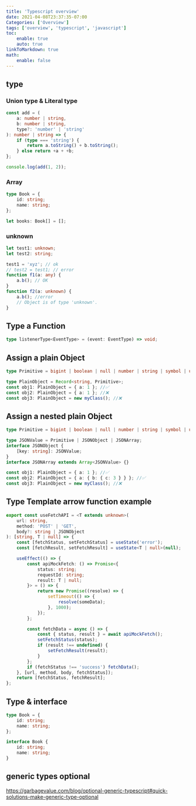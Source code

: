 ```yaml
---
title: 'Typescript overview'
date: 2021-04-08T23:37:35-07:00
Categories: ['Overview']
tags: ['overview', 'typescript', 'javascript']
toc:
    enable: true
    auto: true
linkToMarkdown: true
math:
    enable: false
---
```


## type

### Union type & Literal type

```ts
const add = (
    a: number | string,
    b: number | string,
    type?: 'number' | 'string'
): number | string => {
    if (type === 'string') {
        return a.toString() + b.toString();
    } else return +a + +b;
};

console.log(add(1, 2));
```

### Array

```ts
type Book = {
    id: string;
    name: string;
};

let books: Book[] = [];
```

### unknown

```ts
let test1: unknown;
let test2: string;

test1 = 'xyz'; // ok
// test2 = test1; // error
function f1(a: any) {
    a.b(); // OK
}
function f2(a: unknown) {
    a.b(); //error
    // Object is of type 'unknown'.
}
```

## Type a Function

```ts
type listenerType<EventType> = (event: EventType) => void;
```

## Assign a plain Object

```ts
type Primitive = bigint | boolean | null | number | string | symbol | undefined;

type PlainObject = Record<string, Primitive>;
const obj1: PlainObject = { a: 1 }; //✅
const obj2: PlainObject = { a: 1 }; //❌
const obj3: PlainObject = new myClass(); //❌
```

## Assign a nested plain Object

```ts
type Primitive = bigint | boolean | null | number | string | symbol | undefined;

type JSONValue = Primitive | JSONObject | JSONArray;
interface JSONObject {
    [key: string]: JSONValue;
}
interface JSONArray extends Array<JSONValue> {}

const obj1: PlainObject = { a: 1 }; //✅
const obj2: PlainObject = { a: { b: { c: 3 } } }; //✅
const obj3: PlainObject = new myClass(); //❌
```

## Type Template arrow function example

```ts
export const useFetchAPI = <T extends unknown>(
    url: string,
    method: 'POST' | 'GET',
    body?: string | JSONObject
): [string, T | null] => {
    const [fetchStatus, setFetchStatus] = useState('error');
    const [fetchResult, setFetchResult] = useState<T | null>(null);

    useEffect(() => {
        const apiMockFetch: () => Promise<{
            status: string;
            requestId: string;
            result: T | null;
        }> = () => {
            return new Promise((resolve) => {
                setTimeout(() => {
                    resolve(someData);
                }, 1000);
            });
        };

        const fetchData = async () => {
            const { status, result } = await apiMockFetch();
            setFetchStatus(status);
            if (result !== undefined) {
                setFetchResult(result);
            }
        };
        if (fetchStatus !== 'success') fetchData();
    }, [url, method, body, fetchStatus]);
    return [fetchStatus, fetchResult];
};
```

## Type & interface

```ts
type Book = {
    id: string;
    name: string;
};

interface Book {
    id: string;
    name: string;
}
```

## generic types optional

https://garbagevalue.com/blog/optional-generic-typescript#quick-solutions-make-generic-type-optional
